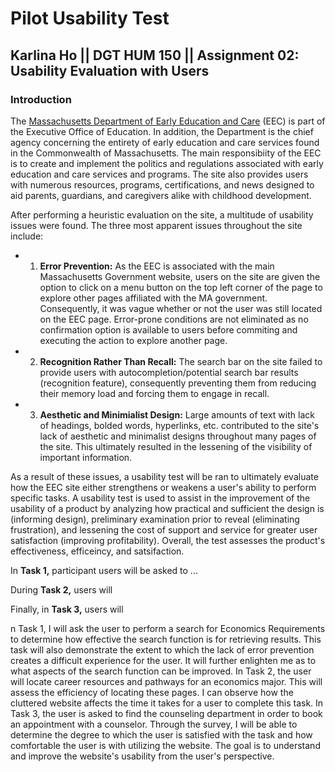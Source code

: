 # Pilot Usability Test

## Karlina Ho || DGT HUM 150 || Assignment 02: Usability Evaluation with Users

### Introduction

The [Massachusetts Department of Early Education and Care](https://www.mass.gov/orgs/department-of-early-education-and-care) (EEC) is part of the Executive Office of Education. In addition, the Department is the chief agency concerning the entirety of early education and care services found in the Commonwealth of Massachusetts. The main responsibiity of the EEC is to create and implement the politics and regulations associated with early education and care services and programs. The site also provides users with numerous resources, programs, certifications, and news designed to aid parents, guardians, and caregivers alike with childhood development.

After performing a heuristic evaluation on the site, a multitude of usability issues were found. The three most apparent issues throughout the site include:

- 1. **Error Prevention:** As the EEC is associated with the main Massachusetts Government website, users on the site are given the option to click on a menu button on the top left corner of the page to explore other pages affiliated with the MA government. Consequently, it was vague whether or not the user was still located on the EEC page. Error-prone conditions are not eliminated as no confirmation option is available to users before commiting and executing the action to explore another page. 

- 2. **Recognition Rather Than Recall:** The search bar on the site failed to provide users with autocompletion/potential search bar results (recognition feature), consequently preventing them from reducing their memory load and forcing them to engage in recall.  

- 3. **Aesthetic and Minimialist Design:** Large amounts of text with lack of headings, bolded words, hyperlinks, etc. contributed to the site's lack of aesthetic and minimalist designs throughout many pages of the site. This ultimately resulted in the lessening of the visibility of important information.  

As a result of these issues, a usability test will be ran to ultimately evaluate how the EEC site either strengthens or weakens a user's ability to perform specific tasks. A usability test is used to assist in the improvement of the usability of a product by analyzing how practical and sufficient the design is (informing design), preliminary examination prior to reveal (eliminating frustration), and lessening the cost of support and service for greater user satisfaction (improving profitability). Overall, the test assesses the product's effectiveness, efficeincy, and satsifaction. 

In **Task 1,** participant users will be asked to ... 

During **Task 2,** users will 

Finally, in **Task 3,** users will 





n Task 1, I will ask the user to perform a search for Economics Requirements to determine how effective the search function is for retrieving results. This task will also demonstrate the extent to which the lack of error prevention creates a difficult experience for the user. It will further enlighten me as to what aspects of the search function can be improved. In Task 2, the user will locate career resources and pathways for an economics major. This will assess the efficiency of locating these pages. I can observe how the cluttered website affects the time it takes for a user to complete this task. In Task 3, the user is asked to find the counseling department in order to book an appointment with a counselor. Through the survey, I will be able to determine the degree to which the user is satisfied with the task and how comfortable the user is with utilizing the website. The goal is to understand and improve the website's usability from the user's perspective.
